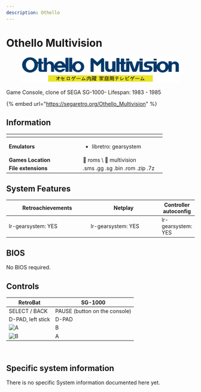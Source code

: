 ```yaml
---
description: Othello
---
```


# Othello Multivision

<div align="left">

<figure><img src="https://raw.githubusercontent.com/fabricecaruso/es-theme-carbon/db9685d44d41fa27f869daaba3ab446395ff3485/art/logos/multivision.svg" alt=""><figcaption></figcaption></figure>

</div>

Game Console, clone of SEGA SG-1000- Lifespan: 1983 - 1985

{% embed url="https://segaretro.org/Othello_Multivision" %}

## Information

<table data-header-hidden><thead><tr><th width="184"></th><th></th><th data-hidden></th></tr></thead><tbody><tr><td><strong>Emulators</strong></td><td><ul><li>libretro: gearsystem</li></ul></td><td></td></tr><tr><td><strong>Games Location</strong></td><td><span data-gb-custom-inline data-tag="emoji" data-code="1f4c1">📁</span> roms \ <span data-gb-custom-inline data-tag="emoji" data-code="1f4c2">📂</span> multivision</td><td></td></tr><tr><td><strong>File extensions</strong></td><td>.sms .gg .sg .bin .rom .zip .7z</td><td></td></tr></tbody></table>

## System Features

<table><thead><tr><th width="256">Retroachievements</th><th width="243">Netplay</th><th>Controller autoconfig</th></tr></thead><tbody><tr><td>lr-gearsystem: YES</td><td>lr-gearsystem: YES</td><td>lr-gearsystem: YES</td></tr></tbody></table>

## BIOS

No BIOS required.

## Controls

| RetroBat                                              | SG-1000                       |
| ----------------------------------------------------- | ----------------------------- |
| SELECT / BACK                                         | PAUSE (button on the console) |
| D-PAD, left stick                                     | D-PAD                         |
| ![A](<../../../../en/.gitbook/assets/image (27).png>) | B                             |
| ![B](<../../../../en/.gitbook/assets/image (13).png>) | A                             |

<div align="left">

<figure><img src="https://i.imgur.com/diLUXXB.png" alt=""><figcaption></figcaption></figure>

</div>

## Specific system information

There is no specific System information documented here yet.
